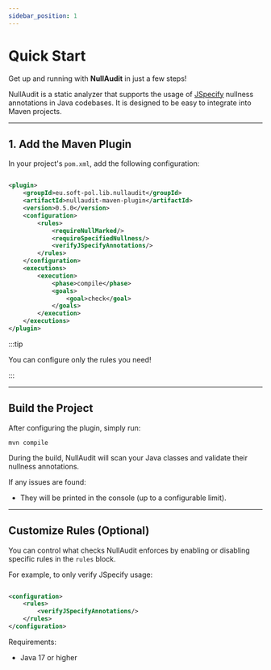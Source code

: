 ```yaml
---
sidebar_position: 1
---
```


# Quick Start

Get up and running with **NullAudit** in just a few steps!

NullAudit is a static analyzer that supports the usage of [JSpecify](https://jspecify.dev)
nullness annotations in Java codebases. It is designed to be easy to integrate into Maven projects.

---

## 1. Add the Maven Plugin

In your project's `pom.xml`, add the following configuration:

```xml

<plugin>
    <groupId>eu.soft-pol.lib.nullaudit</groupId>
    <artifactId>nullaudit-maven-plugin</artifactId>
    <version>0.5.0</version>
    <configuration>
        <rules>
            <requireNullMarked/>
            <requireSpecifiedNullness/>
            <verifyJSpecifyAnnotations/>
        </rules>
    </configuration>
    <executions>
        <execution>
            <phase>compile</phase>
            <goals>
                <goal>check</goal>
            </goals>
        </execution>
    </executions>
</plugin>
```

:::tip

You can configure only the rules you need!

:::

---

## Build the Project

After configuring the plugin, simply run:

```
mvn compile
```

During the build, NullAudit will scan your Java classes and validate their nullness annotations.

If any issues are found:

* They will be printed in the console (up to a configurable limit).

---

## Customize Rules (Optional)

You can control what checks NullAudit enforces by enabling or disabling specific rules in
the `rules` block.

For example, to only verify JSpecify usage:

```xml

<configuration>
    <rules>
        <verifyJSpecifyAnnotations/>
    </rules>
</configuration>
```

Requirements:

* Java 17 or higher
